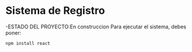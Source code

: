 <h1> Sistema de Registro</h1>


-ESTADO DEL PROYECTO:En construccion
Para ejecutar el sistema, debes poner:

```npm install react```
